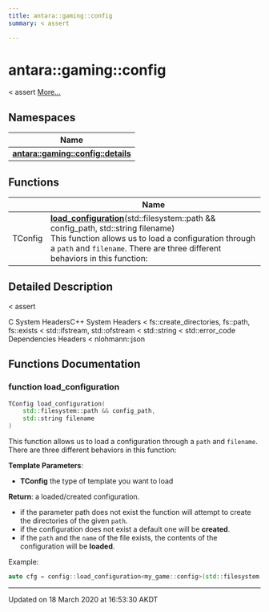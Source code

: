 ```yaml
---
title: antara::gaming::config
summary: < assert  

---
```


# antara::gaming::config




< assert  [More...](#detailed-description)





## Namespaces

| Name           |
| -------------- |
| **[antara::gaming::config::details](Namespaces/namespaceantara_1_1gaming_1_1config_1_1details.md)**  |



## Functions

|                | Name           |
| -------------- | -------------- |
| TConfig | **[load_configuration](Namespaces/namespaceantara_1_1gaming_1_1config.md#function-load_configuration)**(std::filesystem::path && config_path, std::string filename) <br>This function allows us to load a configuration through a `path` and `filename`. There are three different behaviors in this function:  |




## Detailed Description

< assert 

























C System HeadersC++ System Headers < fs::create_directories, fs::path, fs::exists < std::ifstream, std::ofstream < std::string < std::error_code Dependencies Headers < nlohmann::json 




## Functions Documentation

### function load_configuration

```cpp
TConfig load_configuration(
    std::filesystem::path && config_path,
    std::string filename
)
```

This function allows us to load a configuration through a `path` and `filename`. There are three different behaviors in this function: 




**Template Parameters**: 

  * **TConfig** the type of template you want to load 



**Return**: a loaded/created configuration.





















* if the parameter path does not exist the function will attempt to create the directories of the given `path`.
* if the configuration does not exist a default one will be **created**.
* if the `path` and the `name` of the file exists, the contents of the configuration will be **loaded**.

Example: 

```cpp
auto cfg = config::load_configuration<my_game::config>(std::filesystem::current_path() / "assets/config", "my_game.config.json");
```






-------------------------------

Updated on 18 March 2020 at 16:53:30 AKDT